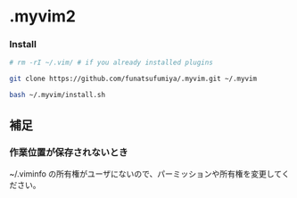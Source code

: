 # .myvim2

### Install

```bash
# rm -rI ~/.vim/ # if you already installed plugins

git clone https://github.com/funatsufumiya/.myvim.git ~/.myvim

bash ~/.myvim/install.sh
```

## 補足

### 作業位置が保存されないとき

~/.viminfo の所有権がユーザにないので、パーミッションや所有権を変更してください。
